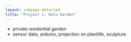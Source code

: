 ```yaml
---
layout: subpage-detailed
title: "Project 1: Data Garden"
---
```


- private residential garden
- sensor data, arduino, projection on plantlife, sculpture
